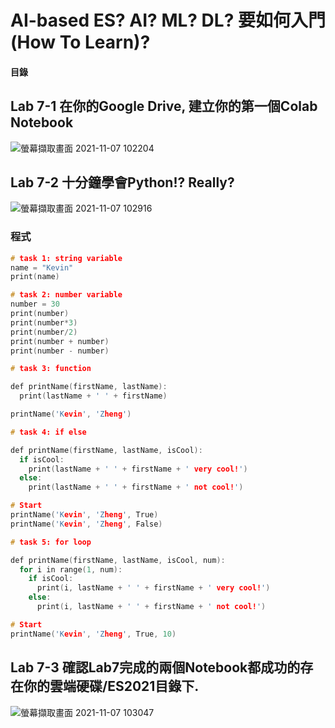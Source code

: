 # AI-based ES? AI? ML? DL? 要如何入門 (How To Learn)? 

#### 目錄
<a name="000"/>






## Lab 7-1 在你的Google Drive, 建立你的第一個Colab Notebook 

![螢幕擷取畫面 2021-11-07 102204](https://user-images.githubusercontent.com/89327102/140630170-5cdb326a-352d-4068-8806-f472f16820df.jpg)


## Lab 7-2 十分鐘學會Python!? Really?

![螢幕擷取畫面 2021-11-07 102916](https://user-images.githubusercontent.com/89327102/140630189-8b66fca1-31e7-4336-9632-0a480894ac86.jpg)

### 程式
````C
# task 1: string variable
name = "Kevin"
print(name)

# task 2: number variable
number = 30
print(number)
print(number*3)
print(number/2)
print(number + number)
print(number - number)

# task 3: function

def printName(firstName, lastName):
  print(lastName + ' ' + firstName)

printName('Kevin', 'Zheng')

# task 4: if else

def printName(firstName, lastName, isCool):
  if isCool:
    print(lastName + ' ' + firstName + ' very cool!')
  else:
    print(lastName + ' ' + firstName + ' not cool!')

# Start
printName('Kevin', 'Zheng', True)
printName('Kevin', 'Zheng', False)

# task 5: for loop

def printName(firstName, lastName, isCool, num):
  for i in range(1, num):
    if isCool:
      print(i, lastName + ' ' + firstName + ' very cool!')
    else:
      print(i, lastName + ' ' + firstName + ' not cool!')

# Start
printName('Kevin', 'Zheng', True, 10)
````

## Lab 7-3 確認Lab7完成的兩個Notebook都成功的存在你的雲端硬碟/ES2021目錄下.

![螢幕擷取畫面 2021-11-07 103047](https://user-images.githubusercontent.com/89327102/140630262-fa9db495-f9c5-474b-a1b5-12c55f4bb485.jpg)
